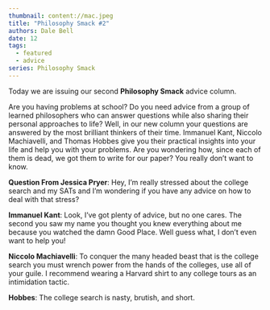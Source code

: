 ```yaml
---
thumbnail: content://mac.jpeg
title: "Philosophy Smack #2"
authors: Dale Bell
date: 12
tags:
  - featured
  - advice
series: Philosophy Smack
---
```


Today we are issuing our second **Philosophy Smack** advice column. 

Are you having problems at school? Do you need advice from a group of learned philosophers who can answer questions while also sharing their personal approaches to life? Well, in our new column your questions are answered by the most brilliant thinkers of their time. Immanuel Kant, Niccolo Machiavelli, and Thomas Hobbes give you their practical insights into your life and help you with your problems. Are you wondering how, since each of them is dead, we got them to write for our paper? You really don’t want to know.

**Question From Jessica Pryer**: Hey, I’m really stressed about the college search and my SATs and I’m wondering if you have any advice on how to deal with that stress?

**Immanuel Kant**: Look, I’ve got plenty of advice, but no one cares. The second you saw my name you thought you knew everything about me because you watched the damn Good Place. Well guess what, I don’t even want to help you!

**Niccolo Machiavelli**: To conquer the many headed beast that is the college search you must wrench power from the hands of the colleges, use all of your guile. I recommend wearing a Harvard shirt to any college tours as an intimidation tactic.

**Hobbes**: The college search is nasty, brutish, and short.

